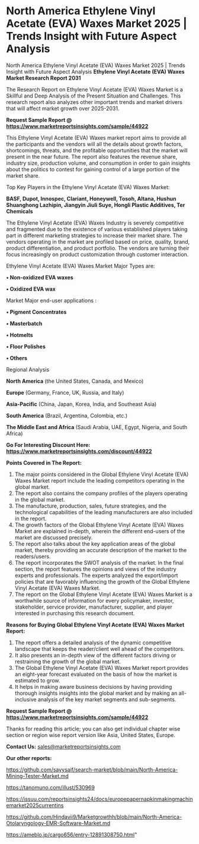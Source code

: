# North America Ethylene Vinyl Acetate (EVA) Waxes Market 2025 | Trends Insight with Future Aspect Analysis
North America Ethylene Vinyl Acetate (EVA) Waxes Market 2025 | Trends Insight with Future Aspect Analysis
<strong>Ethylene Vinyl Acetate (EVA) Waxes Market Research Report 2031</strong>

The Research Report on Ethylene Vinyl Acetate (EVA) Waxes Market is a Skillful and Deep Analysis of the Present Situation and Challenges. This research report also analyzes other important trends and market drivers that will affect market growth over 2025-2031.

<strong>Request Sample Report @ <a href=https://www.marketreportsinsights.com/sample/44922>https://www.marketreportsinsights.com/sample/44922</a></strong>

This Ethylene Vinyl Acetate (EVA) Waxes market report aims to provide all the participants and the vendors will all the details about growth factors, shortcomings, threats, and the profitable opportunities that the market will present in the near future. The report also features the revenue share, industry size, production volume, and consumption in order to gain insights about the politics to contest for gaining control of a large portion of the market share.

Top Key Players in the Ethylene Vinyl Acetate (EVA) Waxes Market:

<strong>BASF, Dupot, Innospec, Clariant, Honeywell, Tosoh, Altana, Hushun Shuanghong Lazhipin, Jiangyin Jiuli Suye, Hongli Plastic Additives, Ter Chemicals</strong>

The Ethylene Vinyl Acetate (EVA) Waxes Industry is severely competitive and fragmented due to the existence of various established players taking part in different marketing strategies to increase their market share. The vendors operating in the market are profiled based on price, quality, brand, product differentiation, and product portfolio. The vendors are turning their focus increasingly on product customization through customer interaction.

Ethylene Vinyl Acetate (EVA) Waxes Market Major Types are:

<strong>•  Non-oxidized EVA waxes

•  Oxidized EVA wax</strong>

Market Major end-user applications :

<strong>•  Pigment Concentrates

•  Masterbatch

•  Hotmelts

•  Floor Polishes

•  Others</strong>

Regional Analysis

</u><strong><b>North America</b></strong> (the United States, Canada, and Mexico)

<strong><b>Europe </b></strong>(Germany, France, UK, Russia, and Italy)

<strong><b>Asia-Pacific</b></strong> (China, Japan, Korea, India, and Southeast Asia)

<strong><b>South America</b></strong> (Brazil, Argentina, Colombia, etc.)

<strong><b>The Middle East and Africa</b></strong> (Saudi Arabia, UAE, Egypt, Nigeria, and South Africa)

<strong>Go For Interesting Discount Here: <a href=https://www.marketreportsinsights.com/discount/44922>https://www.marketreportsinsights.com/discount/44922</a></strong>

<strong>Points Covered in The Report:</strong>
<ol>
  <li>The major points considered in the Global Ethylene Vinyl Acetate (EVA) Waxes Market report include the leading competitors operating in the global market.</li>
  <li>The report also contains the company profiles of the players operating in the global market.</li>
  <li>The manufacture, production, sales, future strategies, and the technological capabilities of the leading manufacturers are also included in the report.</li>
  <li>The growth factors of the Global Ethylene Vinyl Acetate (EVA) Waxes Market are explained in-depth, wherein the different end-users of the market are discussed precisely.</li>
  <li>The report also talks about the key application areas of the global market, thereby providing an accurate description of the market to the readers/users.</li>
  <li>The report incorporates the SWOT analysis of the market. In the final section, the report features the opinions and views of the industry experts and professionals. The experts analyzed the export/import policies that are favorably influencing the growth of the Global Ethylene Vinyl Acetate (EVA) Waxes Market.</li>
  <li>The report on the Global Ethylene Vinyl Acetate (EVA) Waxes Market is a worthwhile source of information for every policymaker, investor, stakeholder, service provider, manufacturer, supplier, and player interested in purchasing this research document.</li>
</ol>
<strong>Reasons for Buying Global Ethylene Vinyl Acetate (EVA) Waxes Market Report:</strong>

<ol>
  <li>The report offers a detailed analysis of the dynamic competitive landscape that keeps the reader/client well ahead of the competitors.</li>
  <li>It also presents an in-depth view of the different factors driving or restraining the growth of the global market.</li>
  <li>The Global Ethylene Vinyl Acetate (EVA) Waxes Market report provides an eight-year forecast evaluated on the basis of how the market is estimated to grow.</li>
  <li>It helps in making aware business decisions by having providing thorough insights insights into the global market and by making an all-inclusive analysis of the key market segments and sub-segments.</li>
</ol>
<strong>Request Sample Report @ <a href=https://www.marketreportsinsights.com/sample/44922>https://www.marketreportsinsights.com/sample/44922</a></strong>


Thanks for reading this article; you can also get individual chapter wise section or region wise report version like Asia, United States, Europe.

<strong>Contact Us:</strong>
sales@marketreportsinsights.com

<strong>Our other reports:</strong>

<a href=https://github.com/sayysaif/search-market/blob/main/North-America-Mining-Tester-Market.md>https://github.com/sayysaif/search-market/blob/main/North-America-Mining-Tester-Market.md</a>

<a href=https://tanomuno.com/illust/530969>https://tanomuno.com/illust/530969</a>

<a href=https://issuu.com/reportsinsights24/docs/europepapernapkinmakingmachinemarket2025currentins>https://issuu.com/reportsinsights24/docs/europepapernapkinmakingmachinemarket2025currentins</a>

<a href=https://github.com/Hindavii9/Marketgrowthh/blob/main/North-America-Otolaryngology-EMR-Software-Market.md>https://github.com/Hindavii9/Marketgrowthh/blob/main/North-America-Otolaryngology-EMR-Software-Market.md</a>

<a href=https://ameblo.jp/cargo656/entry-12891308750.html>https://ameblo.jp/cargo656/entry-12891308750.html</a>"
